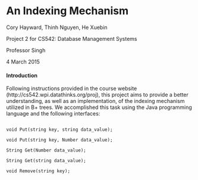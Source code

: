 # An Indexing Mechanism
<p>Cory Hayward, Thinh Nguyen, He Xuebin</p>
<p>Project 2 for CS542: Database Management Systems</p>
<p>Professor Singh</p>
<p>4 March 2015</p>

<h4>Introduction</h4>
<p>Following instructions provided in the course website (http://cs542.wpi.datathinks.org/proj), this project aims to provide a better understanding, as well as an implementation, of the indexing mechanism utilized in B+ trees. We accomplished this task using the Java programming language and the following interfaces:</p>
<code> 
void Put(string key, string data_value);<br/>
void Put(string key, Number data_value);<br/>
String Get(Number data_value);<br/>
String Get(string data_value);<br/>
void Remove(string key);
</code>

<h1> </h1>
